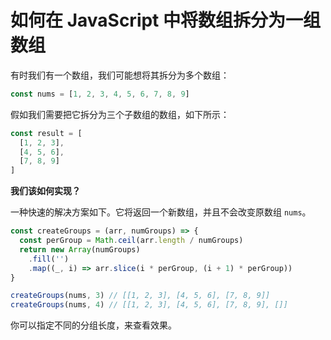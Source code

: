 # 如何在 JavaScript 中将数组拆分为一组数组

有时我们有一个数组，我们可能想将其拆分为多个数组：

```js
const nums = [1, 2, 3, 4, 5, 6, 7, 8, 9]
```

假如我们需要把它拆分为三个子数组的数组，如下所示：

```js
const result = [
  [1, 2, 3],
  [4, 5, 6],
  [7, 8, 9]
]
```

**我们该如何实现？**

一种快速的解决方案如下。它将返回一个新数组，并且不会改变原数组 `nums`。

```js
const createGroups = (arr, numGroups) => {
  const perGroup = Math.ceil(arr.length / numGroups)
  return new Array(numGroups)
    .fill('')
    .map((_, i) => arr.slice(i * perGroup, (i + 1) * perGroup))
}

createGroups(nums, 3) // [[1, 2, 3], [4, 5, 6], [7, 8, 9]]
createGroups(nums, 4) // [[1, 2, 3], [4, 5, 6], [7, 8, 9], []]
```

你可以指定不同的分组长度，来查看效果。
